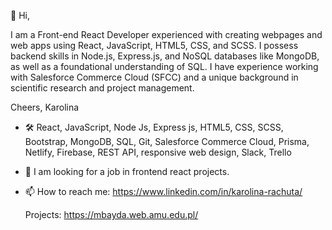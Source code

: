👋 Hi,
  
I am a Front-end React Developer experienced with creating webpages and web apps using React, JavaScript, HTML5, CSS, and SCSS. 
I possess backend skills in Node.js, Express.js, and NoSQL databases like MongoDB, as well as a foundational understanding of SQL.
I have experience working with Salesforce Commerce Cloud (SFCC) and a unique background in scientific research and project management.

Cheers,
Karolina

- 🛠️ React, JavaScript, Node Js, Express js, HTML5, CSS, SCSS, Bootstrap, MongoDB, SQL, Git, Salesforce Commerce Cloud, Prisma, Netlify, Firebase, REST API, responsive web design, Slack, Trello
- 👀 I am looking for a job in frontend react projects.
- 📫 How to reach me: https://www.linkedin.com/in/karolina-rachuta/

  Projects:
  https://mbayda.web.amu.edu.pl/


